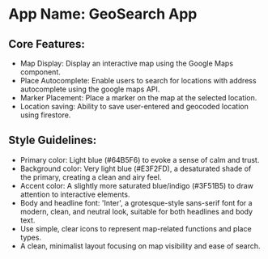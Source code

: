 # **App Name**: GeoSearch App

## Core Features:

- Map Display: Display an interactive map using the Google Maps component.
- Place Autocomplete: Enable users to search for locations with address autocomplete using the google maps API.
- Marker Placement: Place a marker on the map at the selected location.
- Location saving: Ability to save user-entered and geocoded location using firestore.

## Style Guidelines:

- Primary color: Light blue (#64B5F6) to evoke a sense of calm and trust.
- Background color: Very light blue (#E3F2FD), a desaturated shade of the primary, creating a clean and airy feel.
- Accent color: A slightly more saturated blue/indigo (#3F51B5) to draw attention to interactive elements.
- Body and headline font: 'Inter', a grotesque-style sans-serif font for a modern, clean, and neutral look, suitable for both headlines and body text.
- Use simple, clear icons to represent map-related functions and place types.
- A clean, minimalist layout focusing on map visibility and ease of search.